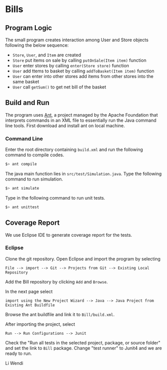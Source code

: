 # Bills


## Program Logic

The small program creates interaction among User and Store objects following the below sequence:

* `Store`, `User`, and `Item` are created 
* `Store` put items on sale by calling `putOnSale(Item item)` function
* `User` enter stores by calling `enter(Store store)` function
* `User` add ttems to basket by calling `addToBasket(Item item)` function
* `User` can enter into other stores add items from other stores into the same basket
* `User` call `getSum()` to get net bill of the basket

## Build and Run

The program uses [Ant](http://ant.apache.org), a project managed by the Apache
Foundation that interprets commands in an XML file to essentially run
the Java command line tools. First download and install ant on local machine.

### Command Line
Enter the root directory containing `build.xml` and run the following command to compile codes. 

```bash
$> ant compile
```

The java main function lies in `src/test/Simulation.java`. Type the following command to run simulation. 

```bash
$> ant simulate
```

Type in the following command to run unit tests.

```bash
$> ant unittest
```

## Coverage Report
We use Eclipse IDE to generate coverage report for the tests.

### Eclipse 

Clone the git repository. Open Eclipse and import the program by selecting 
```
File --> import --> Git --> Projects from Git --> Existing Local Repository
```
Add the Bill repository by clicking `Add` and `Browse`. 

In the next page select 
```
import using the New Project Wizard --> Java --> Java Project from Existing Ant Buildfile
```
Browse the ant buildfile and link it to `Bill/build.xml`.

After importing the project, select
```
Run --> Run Configurations --> Junit
```
Check the "Run all tests in the selected project, package, or source folder" and set the link to `Bill` package.
Change "test runner" to Junit4 and we are ready to run.




Li Wendi
